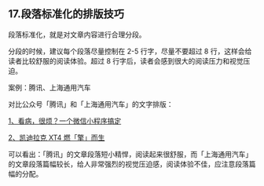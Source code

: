 ## 17.段落标准化的排版技巧
段落标准化，就是对文章内容进行合理分段。


分段的时候，建议每个段落尽量控制在 2-5 行字，尽量不要超过 8 行，这样会给读者比较舒服的阅读体验。超过 8 行字后，读者会感到很大的阅读压力和视觉压迫。


案例：腾讯、上海通用汽车


对比公众号「腾讯」和「上海通用汽车」的文字排版：


[1、看病，很烦？一个微信小程序搞定](https://mp.weixin.qq.com/s/28kXUWSOjtT4SFwrLuIV1Q)


[2、凯迪拉克 XT4 燃「擎」而生](https://mp.weixin.qq.com/s/RF8_h1j4pSueHOXpXSsn-w)


可以看出：「腾讯」的文章段落短小精悍，阅读起来很舒服，而「上海通用汽车」的文章段落篇幅较长，给人非常强烈的视觉压迫感，阅读体验不佳，应注意段落篇幅的分配。

